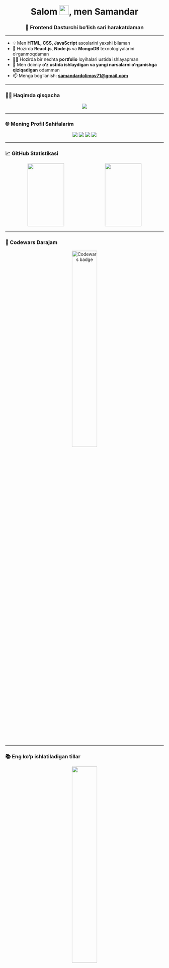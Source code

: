<!-- <h1 align="center">💻 Assalomu alaykum!</h1>
<h2 align="center">Men Samandar – kod yozishni sevuvchi frontenderman ⚡</h2>

---

### 🧩 Men kimman?

- 🔭 Hozirda React va Node bilan ishlayman
- 🔥 Kod men uchun nafaqat texnologiya, balki san’at
- 🧠 Har doim yangi narsalarni o‘rganishga tayyorman
- 👨‍🎓 O‘z loyihalarim ustida ishlayapman

---

### 🧪 Texnologiyalarim

- **Frontend**: HTML5, CSS3, Tailwind, JavaScript, React
- **Backend**: Node.js (asosiy bilimlar)
- **Database**: MongoDB (asosiy foydalanish)
- **Versiya nazorati**: Git, GitHub

---

### 📈 Statistika

<p align="center">
  <img src="https://github-readme-stats.vercel.app/api?username=DolimovS&theme=radical&show_icons=true" width="48%" />
  <img src="https://github-readme-streak-stats.herokuapp.com?user=DolimovS&theme=radical&date_format=M%20j%5B%2C%20Y%5D" width="48%" />
</p>

---

### 🔍 Loyiha faoliyatlarim

- 📦 [Portfolio saytim](https://dolimov.uz)
- 💬 [Telegram](https://t.me/Dolimov_2005)
- 🧠 [Codewars](https://www.codewars.com/users/DolimovS)

---

### 🔧 Biladiganlarim ikonkalarda

<p align="center">
  <img src="https://skillicons.dev/icons?i=html,css,js,react,tailwind,nodejs,mongodb,git" />
</p>

 -->


<h1 align="center">
  Salom <img src="https://em-content.zobj.net/source/microsoft-teams/363/waving-hand_1f44b.png" width="30px"/>, men Samandar
</h1>
<h3 align="center">🚀 Frontend Dasturchi bo‘lish sari harakatdaman</h3>

---

- 💡 Men **HTML, CSS, JavaScript** asoslarini yaxshi bilaman  
- 🌱 Hozirda **React.js**, **Node.js** va **MongoDB** texnologiyalarini o‘rganmoqdaman  
- 👨‍💻 Hozirda bir nechta **portfolio** loyihalari ustida ishlayapman  
- 🧠 Men doimiy **o‘z ustida ishlaydigan va yangi narsalarni o‘rganishga qiziqadigan** odamman  
- 📫 Menga bog‘lanish: **[samandardolimov71@gmail.com](mailto:samandardolimov71@gmail.com)**

---

### 🧑‍💻 Haqimda qisqacha

<p align="center">
  <img src="https://skillicons.dev/icons?i=html,css,js,react,nodejs,mongodb,git" />
</p>

---

### 🌐 Mening Profil Sahifalarim

<p align="center">
  <a href="https://dolimov.uz" target="_blank"><img src="https://img.shields.io/badge/Portfolio-000000?style=for-the-badge&logo=About.me&logoColor=white"/></a>
  <a href="https://t.me/Dolimov_2005" target="_blank"><img src="https://img.shields.io/badge/Telegram-26A5E4?style=for-the-badge&logo=telegram&logoColor=white"/></a>
  <a href="https://github.com/DolimovS" target="_blank"><img src="https://img.shields.io/badge/GitHub-333?style=for-the-badge&logo=github&logoColor=white"/></a>
  <a href="https://orcid.org/0000-0000-0000-0000" target="_blank"><img src="https://img.shields.io/badge/ORCID-A6CE39?style=for-the-badge&logo=orcid&logoColor=white" /></a>
</p>

---

### 📈 GitHub Statistikasi

<p align="center">
  <img src="https://github-readme-stats.vercel.app/api?username=DolimovS&show_icons=true&theme=tokyonight" width="48%" height="200px"/>
  <img src="https://github-readme-streak-stats.herokuapp.com/?user=DolimovS&theme=tokyonight" width="48%" height="200px"/>
</p>

---

### 🧠 Codewars Darajam

<p align="center">
  <img src="https://www.codewars.com/users/DolimovS/badges/large" alt="Codewars badge" width="40%" />
</p>

---

### 📚 Eng ko‘p ishlatiladigan tillar

<p align="center">
  <img src="https://github-readme-stats.vercel.app/api/top-langs/?username=DolimovS&layout=compact&theme=tokyonight" width="40%"/>
</p>







<!-- <h1 align="center">
  Salom <img src="https://em-content.zobj.net/source/microsoft-teams/363/waving-hand_1f44b.png" width="30px"/ men Samandar
</h1>
<h3 align="center">Frontend dasturchi bo‘lish yo‘lida harakatdaman 🚀</h3>

---

<p align="center">
  🌱 Hozirda o‘rganayapman: <strong>React.js, Node.js, MongoDB</strong><br>
  🧠 Biladigan texnologiyalar: <strong>HTML, CSS, JavaScript, Bootstrap, Tailwind, Git</strong><br>
  📫 Menga bog‘lanish: <a href="mailto:samandardolimov71@gmail.com">samandardolimov71@gmail.com</a>
</p>

---

### 🌐 Mening sahifalarim

<p align="center">
  <a href="https://t.me/Dolimov_2005" target="_blank">
    <img src="https://img.shields.io/badge/Telegram-2CA5E0?style=for-the-badge&logo=telegram&logoColor=white" />
  </a>
  <a href="https://dolimov.uz" target="_blank">
    <img src="https://img.shields.io/badge/Portfolio-000000?style=for-the-badge&logo=About.me&logoColor=white" />
  </a>
  <a href="https://github.com/DolimovS" target="_blank">
    <img src="https://img.shields.io/badge/GitHub-100000?style=for-the-badge&logo=github&logoColor=white" />
  </a>
</p>

---

### 🛠️ Biladigan texnologiyalar

<p align="center">
  <img src="https://skillicons.dev/icons?i=html,css,js,react,nodejs,bootstrap,tailwind,git" />
</p>

---

### 📊 GitHub Statistikasi

<p align="center">
  <img src="https://github-readme-stats.vercel.app/api?username=DolimovS&show_icons=true&theme=gotham" alt="Samandar's GitHub stats" />
</p>

---

### 🔥 Uzluksiz aktivlik (Streak)

<p align="center">
  <img src="https://github-readme-streak-stats.herokuapp.com/?user=DolimovS&theme=gotham" alt="Samandar's streak stats" />
</p>

---

### 📚 Eng ko‘p ishlatilgan tillar

<p align="center">
  <img src="https://github-readme-stats.vercel.app/api/top-langs/?username=DolimovS&layout=compact&theme=gotham" alt="Top Langs" />
</p>

---

### 🧠 Codewars Darajam

<p align="center">
  <img src="https://www.codewars.com/users/DolimovS/badges/large" alt="Codewars badge" />
</p>

---

### 💬 Ijtimoiy tarmoqlar

<p align="center">
  <a href="https://t.me/Dolimov_2005" target="_blank">Telegram</a> •
  <a href="https://github.com/DolimovS" target="_blank">GitHub</a> •
  <a href="mailto:samandardolimov71@gmail.com" target="_blank">Email</a>
</p>

 -->







<!-- <h1 align="center">Salom 👋, men Samandar</h1>
<h3 align="center">Men frontend developer bo'lishni xohlayman</h3>

<p align="left">🌱 Hozirda o‘rganayapman: <strong>React.js, Node.js</strong></p>
<p align="left">📫 Menga bog‘lanish: <a href="mailto:samandardolimov71@gmail.com">samandardolimov71@gmail.com</a></p>


---

### 🌐 Mening sahifalarim

[![Telegram](https://img.shields.io/badge/Telegram-2CA5E0?style=for-the-badge&logo=telegram&logoColor=white)](https://t.me/Dolimov_2005) <br>


[![Portfolio](https://img.shields.io/badge/Portfolio-000000?style=for-the-badge&logo=About.me&logoColor=white)](https://dolimov.uz)


---

## 📊 GitHub Statistikasi

<p align="center">
  <img src="https://github-readme-stats.vercel.app/api?username=DolimovS&show_icons=true&theme=gotham" alt="Samandar's GitHub stats" />
</p>

---

## 🔥 Uzluksiz aktivlik (Streak)

<p align="center">
  <img src="https://github-readme-streak-stats.herokuapp.com/?user=DolimovS&theme=gotham" alt="Samandar's streak stats" />
</p>

---

## 📚 Eng ko‘p ishlatilgan tillar

<p align="center">
  <img src="https://github-readme-stats.vercel.app/api/top-langs/?username=DolimovS&layout=compact&theme=gotham" alt="Top Langs" />
</p>

---

## 🌐 Mening ijtimoiy tarmoqlarim

<p align="left">
  <a href="https://t.me/Dolimov_2005" target="blank">Telegram</a> |
  <a href="https://github.com/DolimovS" target="blank">GitHub</a>
</p> -->
